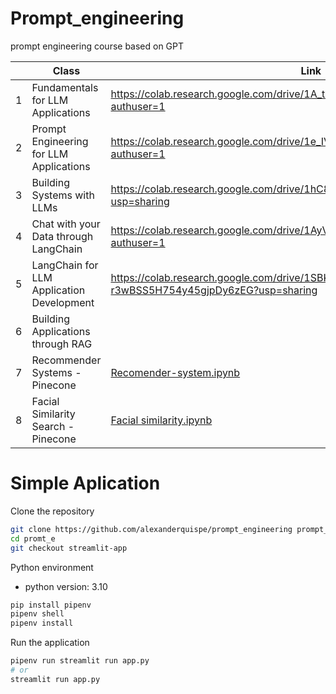 # Prompt_engineering
prompt engineering course based on GPT 

|   | Class                                     | Link                                                                                 |
|---|-------------------------------------------|--------------------------------------------------------------------------------------|
| 1 | Fundamentals for LLM Applications         | https://colab.research.google.com/drive/1A_tAFQxy9roM3OFgm0n6nPEfIdRpwpbG?authuser=1 |
| 2 | Prompt Engineering for LLM Applications   | https://colab.research.google.com/drive/1e_IV-LjsnP_prS4JpOWR17gyLYPOI6ZY?authuser=1 |
| 3 | Building Systems with LLMs                | https://colab.research.google.com/drive/1hC8Crjb-nplVprsSRbE-ML1xQnzpnoeu?usp=sharing|
| 4 | Chat with your Data through LangChain     | https://colab.research.google.com/drive/1AyVZLJ4tshqRseFK2aTx-4gFKjEEJm5V?authuser=1 |
| 5 | LangChain for LLM Application Development | https://colab.research.google.com/drive/1SBK4MmxD-r3wBSS5H754y45gjpDy6zEG?usp=sharing|
| 6 | Building Applications through RAG         |                                                                                      |
| 7 | Recommender Systems - Pinecone                       | [Recomender-system.ipynb](https://colab.research.google.com/github/TJhon/lanchain_curso/blob/day3/Pinecone/recomender_system.ipynb)   |
| 8 | Facial Similarity Search - Pinecone                 | [Facial similarity.ipynb](https://colab.research.google.com/github/TJhon/lanchain_curso/blob/day3/Pinecone/facial_similarity_search.ipynb) |

# Simple Aplication

Clone the repository

```sh
git clone https://github.com/alexanderquispe/prompt_engineering prompt_e
cd promt_e
git checkout streamlit-app
```

Python environment

- python version: 3.10

```sh
pip install pipenv
pipenv shell
pipenv install
```

Run the application

```sh
pipenv run streamlit run app.py
# or
streamlit run app.py
```

